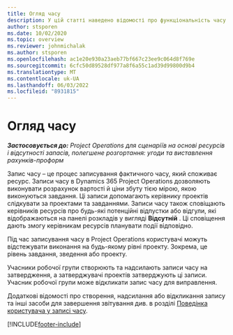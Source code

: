 ```yaml
---
title: Огляд часу
description: У цій статті наведено відомості про функціональність часу в програмі Dynamics 365 Project Operations.
author: stsporen
ms.date: 10/02/2020
ms.topic: overview
ms.reviewer: johnmichalak
ms.author: stsporen
ms.openlocfilehash: ac1e20e930a23aeb77bf667c23ee9c064d8f769e
ms.sourcegitcommit: 6cfc50d89528df977a8f6a55c1ad39d99800d9b4
ms.translationtype: MT
ms.contentlocale: uk-UA
ms.lasthandoff: 06/03/2022
ms.locfileid: "8931815"
---
```

# <a name="time-overview"></a>Огляд часу

_**Застосовується до:** Project Operations для сценаріїв на основі ресурсів і відсутності запасів, полегшене розгортання: угоди та виставлення рахунків-проформ_

Запис часу – це процес записування фактичного часу, який споживає ресурс. Записи часу в Dynamics 365 Project Operations дозволяють виконувати розрахунок вартості й ціни збуту тією мірою, якою виконуються завдання. Ці записи допомагають керівнику проектів слідкувати за проектами та завданнями. Записи часу також сповіщають керівників ресурсів про будь-які потенційні відпустки або відгули, які відображаються на панелі розкладів у вигляді **Відсутній** . Ці сповіщення дають змогу керівникам ресурсів планувати події відповідно.

Під час записування часу в Project Operations користувачі можуть відстежувати виконання на будь-якому рівні проекту. Зокрема, це рівень завдання, зведення або проекту.

Учасники робочої групи створюють та надсилають записи часу на затвердження, а затверджувачі проектів затверджують ці записи. Учасник робочої групи може відкликати запис часу для виправлення.

Додаткові відомості про створення, надсилання або відкликання запису та інші засоби для завершення звітування див. в розділі [Поведінка користувача у записі часу](ui-behavior-time.md).



[!INCLUDE[footer-include](../includes/footer-banner.md)]